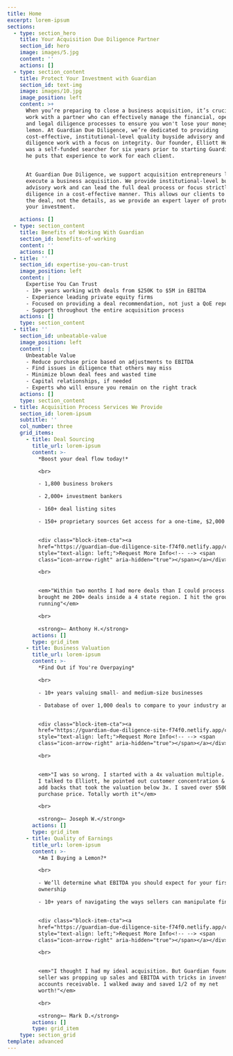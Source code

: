 ```yaml
---
title: Home
excerpt: lorem-ipsum
sections:
  - type: section_hero
    title: Your Acquisition Due Diligence Partner
    section_id: hero
    image: images/5.jpg
    content: ''
    actions: []
  - type: section_content
    title: Protect Your Investment with Guardian
    section_id: text-img
    image: images/10.jpg
    image_position: left
    content: >+
      When you’re preparing to close a business acquisition, it’s crucial to
      work with a partner who can effectively manage the financial, operational,
      and legal diligence processes to ensure you won't lose your money buying a
      lemon. At Guardian Due Diligence, we’re dedicated to providing
      cost-effective, institutional-level quality buyside advisory and due
      diligence work with a focus on integrity. Our founder, Elliott Holland,
      was a self-funded searcher for six years prior to starting Guardian, and
      he puts that experience to work for each client.


      At Guardian Due Diligence, we support acquisition entrepreneurs looking to
      execute a business acquisition. We provide institutional-level buyside
      advisory work and can lead the full deal process or focus strictly on due
      diligence in a cost-effective manner. This allows our clients to focus on
      the deal, not the details, as we provide an expert layer of protection for
      your investment.

    actions: []
  - type: section_content
    title: Benefits of Working With Guardian
    section_id: benefits-of-working
    content: ''
    actions: []
  - title: ''
    section_id: expertise-you-can-trust
    image_position: left
    content: |
      Expertise You Can Trust
      - 10+ years working with deals from $250K to $5M in EBITDA
      - Experience leading private equity firms
      - Focused on providing a deal recommendation, not just a QoE report
      - Support throughout the entire acquisition process
    actions: []
    type: section_content
  - title: ''
    section_id: unbeatable-value
    image_position: left
    content: |
      Unbeatable Value
      - Reduce purchase price based on adjustments to EBITDA
      - Find issues in diligence that others may miss
      - Minimize blown deal fees and wasted time
      - Capital relationships, if needed
      - Experts who will ensure you remain on the right track
    actions: []
    type: section_content
  - title: Acquisition Process Services We Provide
    section_id: lorem-ipsum
    subtitle: ''
    col_number: three
    grid_items:
      - title: Deal Sourcing
        title_url: lorem-ipsum
        content: >-
          *Boost your deal flow today!*

          <br>

          - 1,800 business brokers

          - 2,000+ investment bankers

          - 160+ deal listing sites

          - 150+ proprietary sources Get access for a one-time, $2,000 fee


          <div class="block-item-cta"><a
          href="https://guardian-due-diligence-site-f74f0.netlify.app/contact-us/"
          style="text-align: left;">Request More Info<!-- --> <span
          class="icon-arrow-right" aria-hidden="true"></span></a></div>

          <br>


          <em>"Within two months I had more deals than I could process. Guardian
          brought me 200+ deals inside a 4 state region. I hit the ground
          running"</em>

          <br>

          <strong>— Anthony H.</strong>
        actions: []
        type: grid_item
      - title: Business Valuation
        title_url: lorem-ipsum
        content: >-
          *Find Out if You're Overpaying*

          <br>

          - 10+ years valuing small- and medium-size businesses

          - Database of over 1,000 deals to compare to your industry and size


          <div class="block-item-cta"><a
          href="https://guardian-due-diligence-site-f74f0.netlify.app/contact-us/"
          style="text-align: left;">Request More Info<!-- --> <span
          class="icon-arrow-right" aria-hidden="true"></span></a></div>

          <br>


          <em>"I was so wrong. I started with a 4x valuation multiple. But after
          I talked to Elliott, he pointed out customer concentration & incorrect
          add backs that took the valuation below 3x. I saved over $500k on
          purchase price. Totally worth it"</em>

          <br>

          <strong>— Joseph W.</strong>
        actions: []
        type: grid_item
      - title: Quality of Earnings
        title_url: lorem-ipsum
        content: >-
          *Am I Buying a Lemon?*

          <br>

          - We’ll determine what EBITDA you should expect for your first year of
          ownership

          - 10+ years of navigating the ways sellers can manipulate financials


          <div class="block-item-cta"><a
          href="https://guardian-due-diligence-site-f74f0.netlify.app/contact-us/"
          style="text-align: left;">Request More Info<!-- --> <span
          class="icon-arrow-right" aria-hidden="true"></span></a></div>

          <br>


          <em>"I thought I had my ideal acquisition. But Guardian found that the
          seller was propping up sales and EBITDA with tricks in inventory and
          accounts receivable. I walked away and saved 1/2 of my net
          worth!"</em>

          <br>

          <strong>— Mark D.</strong>
        actions: []
        type: grid_item
    type: section_grid
template: advanced
---
```

